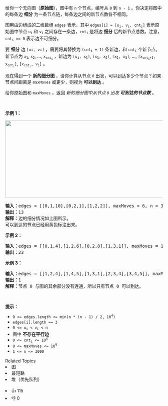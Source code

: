 <p>给你一个无向图（<strong>原始图</strong>），图中有 <code>n</code> 个节点，编号从 <code>0</code> 到 <code>n - 1</code> 。你决定将图中的每条边 <strong>细分</strong> 为一条节点链，每条边之间的新节点数各不相同。</p>

<p>图用由边组成的二维数组 <code>edges</code> 表示，其中&nbsp;<code>edges[i] = [u<sub>i</sub>, v<sub>i</sub>, cnt<sub>i</sub>]</code> 表示原始图中节点&nbsp;<code>u<sub>i</sub></code> 和&nbsp;<code>v<sub>i</sub></code> 之间存在一条边，<code>cnt<sub>i</sub></code> 是将边 <strong>细分</strong> 后的新节点总数。注意，<code>cnt<sub>i</sub> == 0</code> 表示边不可细分。</p>

<p>要 <strong>细分</strong> 边 <code>[ui, vi]</code> ，需要将其替换为 <code>(cnt<sub>i</sub> + 1)</code> 条新边，和&nbsp;<code>cnt<sub>i</sub></code> 个新节点。新节点为 <code>x<sub>1</sub></code>, <code>x<sub>2</sub></code>, ..., <code>x<sub>cnt<sub>i</sub></sub></code> ，新边为 <code>[u<sub>i</sub>, x<sub>1</sub>]</code>, <code>[x<sub>1</sub>, x<sub>2</sub>]</code>, <code>[x<sub>2</sub>, x<sub>3</sub>]</code>, ..., <code>[x<sub>cnt<sub>i</sub>+1</sub>, x<sub>cnt<sub>i</sub></sub>]</code>, <code>[x<sub>cnt<sub>i</sub></sub>, v<sub>i</sub>]</code> 。</p>

<p>现在得到一个&nbsp;<strong>新的细分图</strong> ，请你计算从节点 <code>0</code> 出发，可以到达多少个节点？如果节点间距离是 <code>maxMoves</code> 或更少，则视为 <strong>可以到达</strong> 。</p>

<p>给你原始图和 <code>maxMoves</code> ，返回 <em>新的细分图中从节点 <code>0</code> 出发</em><strong><em> 可到达的节点数</em></strong>&nbsp;。</p>

<p>&nbsp;</p>

<p><strong>示例 1：</strong></p> 
<img alt="" src="https://s3-lc-upload.s3.amazonaws.com/uploads/2018/08/01/origfinal.png" style="height: 247px; width: 600px;" /> 
<pre>
<strong>输入：</strong>edges = [[0,1,10],[0,2,1],[1,2,2]], maxMoves = 6, n = 3
<strong>输出：</strong>13
<strong>解释：</strong>边的细分情况如上图所示。
可以到达的节点已经用黄色标注出来。
</pre>

<p><strong>示例 2：</strong></p>

<pre>
<strong>输入：</strong>edges = [[0,1,4],[1,2,6],[0,2,8],[1,3,1]], maxMoves = 10, n = 4
<strong>输出：</strong>23
</pre>

<p><strong>示例 3：</strong></p>

<pre>
<strong>输入：</strong>edges = [[1,2,4],[1,4,5],[1,3,1],[2,3,4],[3,4,5]], maxMoves = 17, n = 5
<strong>输出：</strong>1
<strong>解释：</strong>节点 0 与图的其余部分没有连通，所以只有节点 0 可以到达。
</pre>

<p>&nbsp;</p>

<p><strong>提示：</strong></p>

<ul> 
 <li><code>0 &lt;= edges.length &lt;= min(n * (n - 1) / 2, 10<sup>4</sup>)</code></li> 
 <li><code>edges[i].length == 3</code></li> 
 <li><code>0 &lt;= u<sub>i</sub> &lt; v<sub>i</sub> &lt; n</code></li> 
 <li>图中 <strong>不存在平行边</strong></li> 
 <li><code>0 &lt;= cnt<sub>i</sub> &lt;= 10<sup>4</sup></code></li> 
 <li><code>0 &lt;= maxMoves &lt;= 10<sup>9</sup></code></li> 
 <li><code>1 &lt;= n &lt;= 3000</code></li> 
</ul>

<div><div>Related Topics</div><div><li>图</li><li>最短路</li><li>堆（优先队列）</li></div></div><br><div><li>👍 115</li><li>👎 0</li></div>